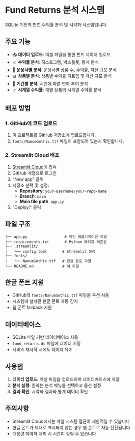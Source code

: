 # Fund Returns 분석 시스템

SQLite 기반의 펀드 수익률 분석 및 시각화 시스템입니다.

## 주요 기능

- 📤 **데이터 업로드**: 엑셀 파일을 통한 펀드 데이터 업로드
- 📈 **수익률 분석**: 히스토그램, 박스플롯, 통계 분석
- 🏢 **운용사별 분석**: 운용사별 상품 수, 수익률, 자산 규모 분석
- 📊 **상품별 분석**: 상품별 수익률 히트맵 및 자산 규모 분석
- 📅 **기간별 분석**: 시간에 따른 변화 추이 분석
- 📈 **시계열 수익률**: 개별 상품의 시계열 수익률 분석

## 배포 방법

### 1. GitHub에 코드 업로드

1. 이 프로젝트를 GitHub 저장소에 업로드합니다.
2. `fonts/NanumGothic.ttf` 파일이 포함되어 있는지 확인합니다.

### 2. Streamlit Cloud 배포

1. [Streamlit Cloud](https://share.streamlit.io/)에 접속
2. GitHub 계정으로 로그인
3. "New app" 클릭
4. 저장소 선택 및 설정:
   - **Repository**: `your-username/your-repo-name`
   - **Branch**: `main`
   - **Main file path**: `app.py`
5. "Deploy!" 클릭

## 파일 구조

```
├── app.py                 # 메인 애플리케이션 파일
├── requirements.txt       # Python 패키지 의존성
├── .streamlit/
│   └── config.toml       # Streamlit 설정
├── fonts/
│   └── NanumGothic.ttf   # 한글 폰트 파일
└── README.md             # 이 파일
```

## 한글 폰트 지원

- GitHub의 `fonts/NanumGothic.ttf` 파일을 우선 사용
- 시스템에 설치된 한글 폰트 자동 감지
- 웹 폰트 fallback 지원

## 데이터베이스

- SQLite 파일 기반 데이터베이스 사용
- `fund_returns.db` 파일에 데이터 저장
- 서비스 재시작 시에도 데이터 유지

## 사용법

1. **데이터 업로드**: 엑셀 파일을 업로드하여 데이터베이스에 저장
2. **분석 실행**: 원하는 분석 메뉴를 선택하고 옵션 설정
3. **결과 확인**: 시각화 결과와 통계 데이터 확인

## 주의사항

- Streamlit Cloud에서는 파일 시스템 접근이 제한적일 수 있습니다
- 한글 폰트가 제대로 표시되지 않는 경우 웹 폰트로 자동 전환됩니다
- 대용량 데이터 처리 시 시간이 걸릴 수 있습니다
